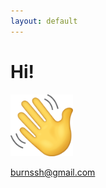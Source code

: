 ```yaml
---
layout: default
---
```


# Hi!

<img src="https://github.com/seeess1/seeess1.github.io/raw/master/assets/images/wave.png" alt="Hi!" width="100"/>

<burnssh@gmail.com>